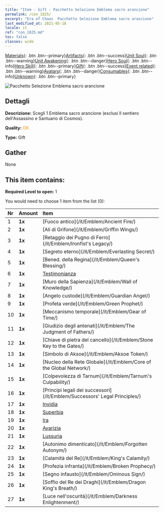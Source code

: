 ```yaml
---
title: "Item - Gift - Pacchetto Selezione Emblema sacro arancione"
permalink: /con_1825/
excerpt: "Era of Chaos  Pacchetto Selezione Emblema sacro arancione"
last_modified_at: 2021-05-18
locale: it
ref: "con_1825.md"
toc: false
classes: wide
---
```

 [Materials](/ItemsIT/){: .btn .btn--primary}[Artifacts](/ItemsIT/Artifacts/){: .btn .btn--success}[Unit Soul](/ItemsIT/UnitSoul/){: .btn .btn--warning}[Unit Awakening](/ItemsIT/UnitAwakening/){: .btn .btn--danger}[Hero Soul](/ItemsIT/HeroSoul/){: .btn .btn--info}[Hero Skill](/ItemsIT/HeroSkill/){: .btn .btn--primary}[Gift](/ItemsIT/Gift/){: .btn .btn--success}[Event related](/ItemsIT/Events/){: .btn .btn--warning}[Avatars](/ItemsIT/Avatars/){: .btn .btn--danger}[Consumables](/ItemsIT/Consumables/){: .btn .btn--info}[Unknown](/ItemsIT/Unknown/){: .btn .btn--primary}

 ![Pacchetto Selezione Emblema sacro arancione](/images/t/i_907416.png)

## Dettagli
 **Descrizione:** Scegli 1 Emblema sacro arancione (esclusi Il sentiero dell'Assassino e Santuario di Cosmos).

 **Quality:** <span style="color: #FF8C00">OK</span>

 **Type:** Gift

## Gather

  None

## This item contains:

 **Required Level to open:** 1

 You would need to choose 1 item from the list (0):

  | Nr | Amount |     Item    |
  |:---|:-------|:------------|
  | 1 |  **1x** | [Fuoco antico](/it/Emblem/Ancient Fire/) |  | 
  | 2 |  **1x** | [Ali di Grifone](/it/Emblem/Griffin Wings/) |  | 
  | 3 |  **1x** | [Retaggio dei Pugno di Ferro](/it/Emblem/Ironfist's Legacy/) |  | 
  | 4 |  **1x** | [Segreto eterno](/it/Emblem/Everlasting Secret/) |  | 
  | 5 |  **1x** | [Bened. della Regina](/it/Emblem/Queen's Blessing/) |  | 
  | 6 |  **1x** | [Testimonianza](/it/Emblem/Witness/) |  | 
  | 7 |  **1x** | [Muro della Sapienza](/it/Emblem/Wall of Knowledge/) |  | 
  | 8 |  **1x** | [Angelo custode](/it/Emblem/Guardian Angel/) |  | 
  | 9 |  **1x** | [Profeta verde](/it/Emblem/Green Prophet/) |  | 
  | 10 |  **1x** | [Meccanismo temporale](/it/Emblem/Gear of Time/) |  | 
  | 11 |  **1x** | [Giudizio degli antenati](/it/Emblem/The Judgment of Fathers/) |  | 
  | 12 |  **1x** | [Chiave di pietra del cancello](/it/Emblem/Stone Key to the Gates/) |  | 
  | 13 |  **1x** | [Simbolo di Aksoe](/it/Emblem/Aksoe Token/) |  | 
  | 14 |  **1x** | [Nucleo della Rete Globale](/it/Emblem/Core of the Global Network/) |  | 
  | 15 |  **1x** | [Colpevolezza di Tarnum](/it/Emblem/Tarnum's Culpability/) |  | 
  | 16 |  **1x** | [Principi legali dei successori](/it/Emblem/Successors' Legal Principles/) |  | 
  | 17 |  **1x** | [Invidia](/it/Emblem/Jealousy/) |  | 
  | 18 |  **1x** | [Superbia](/it/Emblem/Arrogance/) |  | 
  | 19 |  **1x** | [Ira](/it/Emblem/Anger/) |  | 
  | 20 |  **1x** | [Avarizia](/it/Emblem/Greed/) |  | 
  | 21 |  **1x** | [Lussuria](/it/Emblem/Lust/) |  | 
  | 22 |  **1x** | [Autonimo dimenticato](/it/Emblem/Forgotten Autonym/) |  | 
  | 23 |  **1x** | [Calamità del Re](/it/Emblem/King's Calamity/) |  | 
  | 24 |  **1x** | [Profezia infranta](/it/Emblem/Broken Prophecy/) |  | 
  | 25 |  **1x** | [Segno infausto](/it/Emblem/Ominous Sign/) |  | 
  | 26 |  **1x** | [Soffio del Re dei Draghi](/it/Emblem/Dragon King's Breath/) |  | 
  | 27 |  **1x** | [Luce nell'oscurità](/it/Emblem/Darkness Enlightenment/) |  | 
